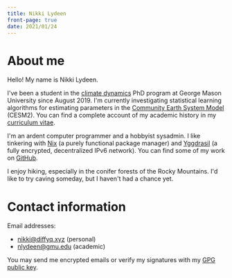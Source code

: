 ```yaml
---
title: Nikki Lydeen
front-page: true
date: 2021/01/24
---
```


# About me

Hello!
My name is Nikki Lydeen.

I've been a student in the [climate dynamics](https://science.gmu.edu/academics/departments-units/atmospheric-oceanic-earth-sciences/climate-dynamics-phd/) PhD program at George Mason University since August 2019.
I'm currently investigating statistical learning algorithms for estimating parameters in the [Community Earth System Model](https://cesm.ucar.edu/) (CESM2).
You can find a complete account of my academic history in my [curriculum vitae](/cv/).

I'm an ardent computer programmer and a hobbyist sysadmin.
I like tinkering with [Nix](https://nixos.org/nix/) (a purely functional package manager) and [Yggdrasil](https://yggdrasil-network.github.io/) (a fully encrypted, decentralized IPv6 network).
You can find some of my work on [GitHub](https://github.com/nlydeen/).

I enjoy hiking, especially in the conifer forests of the Rocky Mountains.
I'd like to try caving someday, but I haven't had a chance yet.

# Contact information

Email addresses:

- [nikki@diffyq.xyz](mailto:nikki@diffyq.xyz) (personal)
- [nlydeen@gmu.edu](mailto:nlydeen@gmu.edu) (academic)

You may send me encrypted emails or verify my signatures with my
[GPG public key](/nikki-lydeen.pgp.asc).

